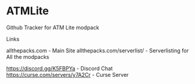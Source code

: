 # ATMLite
Github Tracker for ATM Lite modpack

Links

allthepacks.com - Main Site
allthepacks.com/serverlist/ - Serverlisting for All the modpacks

https://discord.gg/K5FBPYa - Discord Chat
https://curse.com/servers/y7A2Cr - Curse Server

